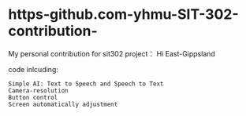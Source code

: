 # https-github.com-yhmu-SIT-302-contribution-

My personal contribution for sit302 project： Hi East-Gippsland

code inlcuding: 

    Simple AI: Text to Speech and Speech to Text
    Camera-resolution
    Button control
    Screen automatically adjustment
